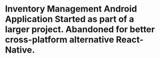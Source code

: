 # Inventory Management Android Application Started as part of a larger project. Abandoned for better cross-platform alternative React-Native.
